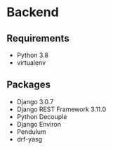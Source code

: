 # Backend

## Requirements
- Python 3.8
- virtualenv

## Packages
- Django 3.0.7
- Django REST Framework 3.11.0
- Python Decouple
- Django Environ
- Pendulum
- drf-yasg
